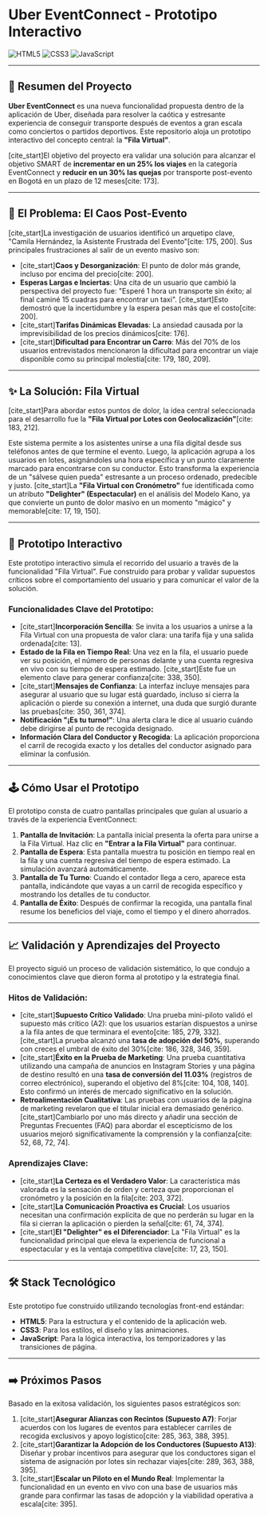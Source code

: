 # Uber EventConnect - Prototipo Interactivo

![HTML5](https://img.shields.io/badge/HTML5-E34F26?style=for-the-badge&logo=html5&logoColor=white)
![CSS3](https://img.shields.io/badge/CSS3-1572B6?style=for-the-badge&logo=css3&logoColor=white)
![JavaScript](https://img.shields.io/badge/JavaScript-F7DF1E?style=for-the-badge&logo=javascript&logoColor=black)

---

## 🚀 Resumen del Proyecto

**Uber EventConnect** es una nueva funcionalidad propuesta dentro de la aplicación de Uber, diseñada para resolver la caótica y estresante experiencia de conseguir transporte después de eventos a gran escala como conciertos o partidos deportivos. Este repositorio aloja un prototipo interactivo del concepto central: la **"Fila Virtual"**.

[cite_start]El objetivo del proyecto era validar una solución para alcanzar el objetivo SMART de **incrementar en un 25% los viajes** en la categoría EventConnect y **reducir en un 30% las quejas** por transporte post-evento en Bogotá en un plazo de 12 meses[cite: 173].

---

## 🤯 El Problema: El Caos Post-Evento

[cite_start]La investigación de usuarios identificó un arquetipo clave, "Camila Hernández, la Asistente Frustrada del Evento"[cite: 175, 200]. Sus principales frustraciones al salir de un evento masivo son:
* [cite_start]**Caos y Desorganización**: El punto de dolor más grande, incluso por encima del precio[cite: 200].
* **Esperas Largas e Inciertas**: Una cita de un usuario que cambió la perspectiva del proyecto fue: "Esperé 1 hora un transporte sin éxito; al final caminé 15 cuadras para encontrar un taxi". [cite_start]Esto demostró que la incertidumbre y la espera pesan más que el costo[cite: 200].
* [cite_start]**Tarifas Dinámicas Elevadas**: La ansiedad causada por la imprevisibilidad de los precios dinámicos[cite: 176].
* [cite_start]**Dificultad para Encontrar un Carro**: Más del 70% de los usuarios entrevistados mencionaron la dificultad para encontrar un viaje disponible como su principal molestia[cite: 179, 180, 209].

---

## ✨ La Solución: Fila Virtual

[cite_start]Para abordar estos puntos de dolor, la idea central seleccionada para el desarrollo fue la **"Fila Virtual por Lotes con Geolocalización"**[cite: 183, 212].

Este sistema permite a los asistentes unirse a una fila digital desde sus teléfonos antes de que termine el evento. Luego, la aplicación agrupa a los usuarios en lotes, asignándoles una hora específica y un punto claramente marcado para encontrarse con su conductor. Esto transforma la experiencia de un "sálvese quien pueda" estresante a un proceso ordenado, predecible y justo. [cite_start]La **"Fila Virtual con Cronómetro"** fue identificada como un atributo **"Delighter" (Espectacular)** en el análisis del Modelo Kano, ya que convierte un punto de dolor masivo en un momento "mágico" y memorable[cite: 17, 19, 150].

---

## 📱 Prototipo Interactivo

Este prototipo interactivo simula el recorrido del usuario a través de la funcionalidad "Fila Virtual". Fue construido para probar y validar supuestos críticos sobre el comportamiento del usuario y para comunicar el valor de la solución.

### Funcionalidades Clave del Prototipo:
* [cite_start]**Incorporación Sencilla**: Se invita a los usuarios a unirse a la Fila Virtual con una propuesta de valor clara: una tarifa fija y una salida ordenada[cite: 13].
* **Estado de la Fila en Tiempo Real**: Una vez en la fila, el usuario puede ver su posición, el número de personas delante y una cuenta regresiva en vivo con su tiempo de espera estimado. [cite_start]Este fue un elemento clave para generar confianza[cite: 338, 350].
* [cite_start]**Mensajes de Confianza**: La interfaz incluye mensajes para asegurar al usuario que su lugar está guardado, incluso si cierra la aplicación o pierde su conexión a internet, una duda que surgió durante las pruebas[cite: 350, 361, 374].
* **Notificación "¡Es tu turno!"**: Una alerta clara le dice al usuario cuándo debe dirigirse al punto de recogida designado.
* **Información Clara del Conductor y Recogida**: La aplicación proporciona el carril de recogida exacto y los detalles del conductor asignado para eliminar la confusión.

---

## 🕹️ Cómo Usar el Prototipo

El prototipo consta de cuatro pantallas principales que guían al usuario a través de la experiencia EventConnect:

1.  **Pantalla de Invitación**: La pantalla inicial presenta la oferta para unirse a la Fila Virtual. Haz clic en **"Entrar a la Fila Virtual"** para continuar.
2.  **Pantalla de Espera**: Esta pantalla muestra tu posición en tiempo real en la fila y una cuenta regresiva del tiempo de espera estimado. La simulación avanzará automáticamente.
3.  **Pantalla de Tu Turno**: Cuando el contador llega a cero, aparece esta pantalla, indicándote que vayas a un carril de recogida específico y mostrando los detalles de tu conductor.
4.  **Pantalla de Éxito**: Después de confirmar la recogida, una pantalla final resume los beneficios del viaje, como el tiempo y el dinero ahorrados.

---

## 📈 Validación y Aprendizajes del Proyecto

El proyecto siguió un proceso de validación sistemático, lo que condujo a conocimientos clave que dieron forma al prototipo y la estrategia final.

### Hitos de Validación:
* [cite_start]**Supuesto Crítico Validado**: Una prueba mini-piloto validó el supuesto más crítico (A2): que los usuarios estarían dispuestos a unirse a la fila antes de que terminara el evento[cite: 185, 279, 332]. [cite_start]La prueba alcanzó una **tasa de adopción del 50%**, superando con creces el umbral de éxito del 30%[cite: 186, 328, 346, 359].
* [cite_start]**Éxito en la Prueba de Marketing**: Una prueba cuantitativa utilizando una campaña de anuncios en Instagram Stories y una página de destino resultó en una **tasa de conversión del 11.03%** (registros de correo electrónico), superando el objetivo del 8%[cite: 104, 108, 140]. Esto confirmó un interés de mercado significativo en la solución.
* **Retroalimentación Cualitativa**: Las pruebas con usuarios de la página de marketing revelaron que el titular inicial era demasiado genérico. [cite_start]Cambiarlo por uno más directo y añadir una sección de Preguntas Frecuentes (FAQ) para abordar el escepticismo de los usuarios mejoró significativamente la comprensión y la confianza[cite: 52, 68, 72, 74].

### Aprendizajes Clave:
* [cite_start]**La Certeza es el Verdadero Valor**: La característica más valorada es la sensación de orden y certeza que proporcionan el cronómetro y la posición en la fila[cite: 203, 372].
* [cite_start]**La Comunicación Proactiva es Crucial**: Los usuarios necesitan una confirmación explícita de que no perderán su lugar en la fila si cierran la aplicación o pierden la señal[cite: 61, 74, 374].
* [cite_start]**El "Delighter" es el Diferenciador**: La "Fila Virtual" es la funcionalidad principal que eleva la experiencia de funcional a espectacular y es la ventaja competitiva clave[cite: 17, 23, 150].

---

## 🛠️ Stack Tecnológico

Este prototipo fue construido utilizando tecnologías front-end estándar:

* **HTML5**: Para la estructura y el contenido de la aplicación web.
* **CSS3**: Para los estilos, el diseño y las animaciones.
* **JavaScript**: Para la lógica interactiva, los temporizadores y las transiciones de página.

---

## ➡️ Próximos Pasos

Basado en la exitosa validación, los siguientes pasos estratégicos son:
1.  [cite_start]**Asegurar Alianzas con Recintos (Supuesto A7)**: Forjar acuerdos con los lugares de eventos para establecer carriles de recogida exclusivos y apoyo logístico[cite: 285, 363, 388, 395].
2.  [cite_start]**Garantizar la Adopción de los Conductores (Supuesto A13)**: Diseñar y probar incentivos para asegurar que los conductores sigan el sistema de asignación por lotes sin rechazar viajes[cite: 289, 363, 388, 395].
3.  [cite_start]**Escalar un Piloto en el Mundo Real**: Implementar la funcionalidad en un evento en vivo con una base de usuarios más grande para confirmar las tasas de adopción y la viabilidad operativa a escala[cite: 395].
